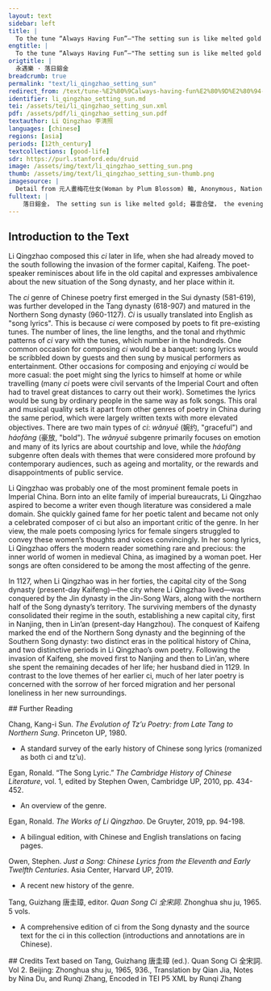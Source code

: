 ```yaml
---
layout: text
sidebar: left
title: |
  To the tune “Always Having Fun”—"The setting sun is like melted gold | 永遇樂 · 落日鎔金
engtitle: |
  To the tune “Always Having Fun”—"The setting sun is like melted gold
origtitle: |
  永遇樂 · 落日鎔金
breadcrumb: true
permalink: "text/li_qingzhao_setting_sun"
redirect_from: /text/tune-%E2%80%9Calways-having-fun%E2%80%9D%E2%80%94-setting-sun-melted-gold
identifier: li_qingzhao_setting_sun.md
tei: /assets/tei/li_qingzhao_setting_sun.xml
pdf: /assets/pdf/li_qingzhao_setting_sun.pdf
textauthor: Li Qingzhao 李清照
languages: [chinese]
regions: [asia]
periods: [12th_century]
textcollections: [good-life]
sdr: https://purl.stanford.edu/druid 
image: /assets/img/text/li_qingzhao_setting_sun.png
thumb: /assets/img/text/li_qingzhao_setting_sun-thumb.png
imagesource: |
  Detail from 元人畫梅花仕女(Woman by Plum Blossom) 軸, Anonymous, National Palace Museum, Accession Number: K2A000362N000000000PAA [Public Domain]
fulltext: |
    落日鎔金， The setting sun is like melted gold; 暮雲合璧， the evening cloud circles the jade disc. 人在何處。 Where do I find myself? 染柳煙濃。 The willows are tinted with heavy mist; 吹梅笛怨， the flute plays the regretful tune “Plum Blossoms Fall.” 春意知幾許。 Who knows how much spring feeling is left? 元宵佳節， It is the First Full Moon Festival. 融和天氣， The weather is nice and balmy, 次第豈無風雨。 but how will there not be wind or rain in an instant? 來相召、 Someone invited me, 香車寶馬， sending a fragrant carriage and fine horses; 謝他酒朋詩侶。 yet I refused to be his companion for wine and songs. 中州盛日， In the glorious days in the MiddlelandThis is a typical reference to the territories of the Northern Song dynasty. In this case the Middleland specifically refers to the capital of the Northern Song dynasty, Bian Jing (now Kai Feng city in Henan Province, China).,  閨門多暇， there was so much leisure in the women’s quarters. 記得偏重三五。 I remember how Three FiveThree Five refers to the fifteenth day of the first month in the lunar calendar, which is the First Full Moon Festival. was grandly celebrated.  鋪翠冠兒， The kingfisher-feather caps, 撚金雪柳， the gold thread wrapping the snowy willows, 簇帶爭濟楚。 all kinds of hair ornaments, competing with one another in gorgeousness. 如今憔悴， Now I am haggard and sallow, 風鬟霜鬢， With wind-blown hair and frost-touched temples. 怕見夜間出去。 I refrain from going out at night. 不如向、 It is better to 簾兒底下， hide behind the lowered curtains, 聽人笑語。 listening to the talk and laughter of others. 
--- 
```

## Introduction to the Text 
<p>Li Qingzhao composed this <em>ci</em> later in life, when she had already moved to the south following the invasion of the former capital, Kaifeng. The poet-speaker reminisces about life in the old capital and expresses ambivalence about the new situation of the Song dynasty, and her place within it.</p> <p>The <em>ci</em> genre of Chinese poetry first emerged in the Sui dynasty (581-619), was further developed in the Tang dynasty (618-907) and matured in the Northern Song dynasty (960-1127). <em>Ci</em> is usually translated into English as "song lyrics". This is because <em>ci</em> were composed by poets to fit pre-existing tunes. The number of lines, the line lengths, and the tonal and rhythmic patterns of <em>ci</em> vary with the tunes, which number in the hundreds. One common occasion for composing <em>ci</em> would be a banquet: song lyrics would be scribbled down by guests and then sung by musical performers as entertainment. Other occasions for composing and enjoying <em>ci</em> would be more casual: the poet might sing the lyrics to himself at home or while travelling (many <em>ci</em> poets were civil servants of the Imperial Court and often had to travel great distances to carry out their work). Sometimes the lyrics would be sung by ordinary people in the same way as folk songs. This oral and musical quality sets it apart from other genres of poetry in China during the same period, which were largely written texts with more elevated objectives. There are two main types of <em>ci</em>: <em>wǎnyuē</em> (婉约, "graceful") and <em>háofàng</em> (豪放, "bold"). The <em>wǎnyuē</em> subgenre primarily focuses on emotion and many of its lyrics are about courtship and love, while the<em> háofàng</em> subgenre often deals with themes that were considered more profound by contemporary audiences, such as ageing and mortality, or the rewards and disappointments of public service.</p> <p>Li Qingzhao was probably one of the most prominent female poets in Imperial China. Born into an elite family of imperial bureaucrats, Li Qingzhao aspired to become a writer even though literature was considered a male domain. She quickly gained fame for her poetic talent and became not only a celebrated composer of ci but also an important critic of the genre. In her view, the male poets composing lyrics for female singers struggled to convey these women’s thoughts and voices convincingly. In her song lyrics, Li Qingzhao offers the modern reader something rare and precious: the inner world of women in medieval China, as imagined by a woman poet. Her songs are often considered to be among the most affecting of the genre.</p> <p>In 1127, when Li Qingzhao was in her forties, the capital city of the Song dynasty (present-day Kaifeng)—the city where Li Qingzhao lived—was conquered by the Jin dynasty in the Jin-Song Wars, along with the northern half of the Song dynasty’s territory. The surviving members of the dynasty consolidated their regime in the south, establishing a new capital city, first in Nanjing, then in Lin’an (present-day Hangzhou). The conquest of Kaifeng marked the end of the Northern Song dynasty and the beginning of the Southern Song dynasty: two distinct eras in the political history of China, and two distinctive periods in Li Qingzhao’s own poetry. Following the invasion of Kaifeng, she moved first to Nanjing and then to Lin’an, where she spent the remaining decades of her life; her husband died in 1129. In contrast to the love themes of her earlier ci, much of her later poetry is concerned with the sorrow of her forced migration and her personal loneliness in her new surroundings.</p>
## Further Reading 
<p>Chang, Kang-i Sun. <em>The Evolution of Tz’u Poetry: from Late Tang to Northern Sung</em>. Princeton UP, 1980.</p> <ul> <li>A standard survey of the early history of Chinese song lyrics (romanized as both ci and tz’u).</li> </ul> <p>Egan, Ronald. “The Song Lyric.” <em>The Cambridge History of Chinese Literature</em>, vol. 1, edited by Stephen Owen, Cambridge UP, 2010, pp. 434-452.</p> <ul> <li>An overview of the genre.</li> </ul> <p>Egan, Ronald. <em>The Works of Li Qingzhao</em>. De Gruyter, 2019, pp. 94-198.</p> <ul> <li>A bilingual edition, with Chinese and English translations on facing pages.</li> </ul> <p>Owen, Stephen. <em>Just a Song: Chinese Lyrics from the Eleventh and Early Twelfth Centuries</em>. Asia Center, Harvard UP, 2019.</p> <ul> <li>A recent new history of the genre.</li> </ul> <p>Tang, Guizhang 唐圭璋, editor. <em>Quan Song Ci 全宋詞</em>. Zhonghua shu ju, 1965. 5 vols.</p> <ul> <li>A comprehensive edition of ci from the Song dynasty and the source text for the ci in this collection (introductions and annotations are in Chinese).</li> </ul>
## Credits
Text based on Tang, Guizhang 唐圭璋 (ed.). Quan Song Ci 全宋詞. Vol 2. Beijing: Zhonghua shu ju, 1965, 936., Translation by Qian Jia, Notes by Nina Du,  and Runqi Zhang, Encoded in TEI P5 XML by Runqi Zhang

